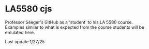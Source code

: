 # LA5580 cjs
Professor Seeger's GitHub as a 'student' to his LA 5580 course. <br>
Examples similar to what is expected from the course students will be emulated here.

Last update 1/27/25
